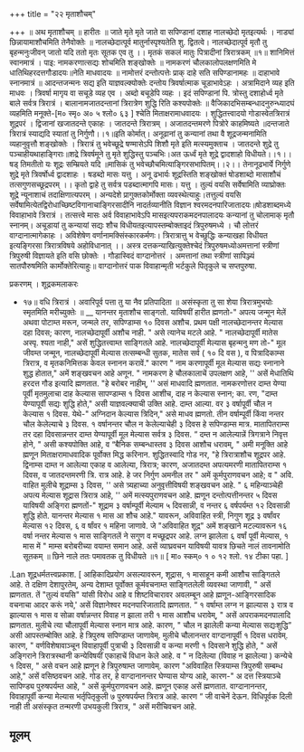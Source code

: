 +++
title = "२२ मृताशौचम्"

+++
॥ अथ मृताशौचम् ॥ 
हारीतः ॥ जाते मृते मृते जाते वा सपिण्डानां दशाह नालच्छेदो मृतइत्यर्थः । नाड्यां छिन्नायामाशौचमिति तेनैवोक्तेः ॥ नालच्छेदात्पूर्व मातुर्नास्पृश्यतेति शु. द्वितत्वे। नालच्छेदात्पूर्व मृतौ तु बृहन्मनुःजीवन् जातो यदि ततो मृतः सूतक एव तु ।। मृतकं सकलं मातुः पित्रादीनां त्रिरात्रकम् ॥१॥ शानिमित्तं स्वानमात्रं । पाइ: नामकरणात्सद्यः शोचमिति शङ्खोक्तेः ॥ नामकरणं चौलकालोपलक्षणमिति मे धातिथिहरदत्तगौडादयः॥नेति माधवादयः ॥ नामोत्तरं दन्तोत्पत्तेः प्राक् दाहे सति सपिण्डानामहः ॥ दाहाभावे स्नानमात्रं ॥ आदन्तजन्मनः सद्य इति याज्ञवल्क्योक्तेः दन्तोय त्रिवर्षात्माक चूडाभावेऽहः । अत्रामिदाने व्यह इति माधवः । त्रिवर्षा मागृय वा सचूडे व्यह एव । अब्दो बचूडेपि व्यहः । इदं सपिण्डानां पि. त्रोस्तु दशाहोर्ध्व मृते बाले सर्वत्र त्रिरात्रं । बालानामजातदन्तानां त्रिरात्रेण शुद्धि रिति कश्यपोक्तेः ॥ वैजिकादभिसम्बन्धादनुरुन्ध्यादघं व्यहमिति मनूक्ते-[म० स्मृ० अ० ५ श्लो० ६३ ] श्चेति मिताक्षरामाधवादयः । शुद्धितत्त्वादयो गोडास्वेतत्रिरात्रं शूद्रपरं । द्विजानां खजातदन्ते एकाहः । जातदन्ते त्रिरात्रम् । अजातदन्तमरणे पित्रोरे काहमिष्यते ॥दन्तजाते त्रिरात्रं स्याद्यदि स्यातां तु निर्गुणौ।।१॥इति कोर्मात्। अनूढानां तु कन्यानां तथा वै शूद्रजन्मनामिति व्यहानुवृत्तौ शङ्खोक्तेः । त्रिरात्रं तु भवेच्छूद्रे षण्मासेऽपि शिशौ मृते इति मत्स्यमुक्ताच । जातदन्ते शुद्रे तु पञ्चाहीयथाहाङ्गिराः॥शद्रे त्रिवर्षमूने तु मृते शुद्धिस्तु पञ्चभिः।अत ऊर्ध्वं मृते शूद्रे द्वादशाहो विधीयते।।१।। षड् तिमतीतो यः शूद्रः सम्म्रियते यदि ॥मासिकं तु भवेच्छौचमित्याङ्गिरसभापितम्।।२।। तेनानूढभार्ये निर्गुणे शुद्रे मृते त्रिवर्षोर्ध्व द्वादशाहः । षडब्दो मासः यत्तु । अनू ढभार्यः शूद्रस्तिति शङ्खोक्तं षोडशाब्दो मासाशौचं तत्सगुणसच्छूद्रपरम् ।। कृतो द्वाहे तु सर्वत्र पडब्दात्मागपि मासः। यत्तु । तुल्यं वयसि सर्वेषामिति व्याघ्रोक्तः शूद्रे न्यूनाशाचं तदाक्षिणात्यपरम् । अन्यदेशे प्रागुक्तकोर्मोक्ता व्यवस्थेत्याहुः।तत्तुल्यं वयसि सर्वेषामित्येतद्विरोधाच्छिष्टविगानाचाङ्गिरसादीनि नादर्तव्यानीति विज्ञान श्वरमदनपारिजातादयः॥षोडशाब्दमध्ये विवाहाभावे त्रिरात्रं । तत्सत्त्वे मासः अर्व विवाहाभावेऽपि मासइत्यपराकमदनपालादयः कन्यानां तु चोलामाक् मृतौ स्नानम्। अचूडायां तु कन्यायां सद्यः शौच विधीयतइत्यापस्तम्बोक्ताइदं त्रिपुरुषमध्ये । चौ लोत्तरं वाग्दानात्मागेकाहः । अविशेषेण वर्णानामक्सिंस्कारकर्मणः। त्रिरात्रात्तु भ वेच्छुद्धिः कन्याखहा विधीयत इत्यङ्गिरसा त्रिरात्रविषये अहोविधानात् ।। अस्त्र दत्तकन्याखित्युक्तेश्चेदं त्रिपुरुषमध्योअमत्तानां स्त्रीणां त्रिपुरुषी विज्ञायते इति वसि छोक्तेः । गौडास्विदं वाग्दानोत्तरं । अमत्तानां तथा स्त्रीणां सापिञ्ज्यं सातपौरुषमिति कार्मोक्तेरित्याहुः॥ वाग्दानोत्तरं पाक विवाहान्मृती भर्टकुले पितृकुले च सप्तपुरुषा. 



प्रकरणम् । 
शूद्रकमलाकरः 

- १७॥ वधि त्रिरात्रं । अवारिपूर्व पत्ता तु या नैव प्रतिपादिता ॥ असंस्कृता तु सा शेया त्रिरात्रमुभयोः स्मृतमिति मरीच्युक्तेः ॥ 
__ यानन्तर मृताशौच साङ्गतो. याविषयीं हारीत ह्मणतो-" अपत्य जन्मून मेलें अथवा पोटाम्त मरून, जन्मले तर, सपिण्डाम्स १० दिवस अशौच. प्रथम पक्षी नालच्छेदानन्तर मेल्यास दहा दिवस; कारण, नालच्छेदापूर्वी अशौच नाही. " असे त्यानेच मटले आहे. " नालच्छेदापूर्वी मातेस अस्पृ. श्यता नाही," असें शुद्धितत्त्वाम्त साङ्गितले आहे. नालच्छेदापूर्वी मेल्यास बृहन्मनु मण तो-" मूल जीवम्त जन्मून, नालच्छेदापूर्वी मेल्यास तत्सम्बन्धी सुतक, मातेस सर्व ( १० दि वस ), व पित्रादिकाम्स त्रिरात्र, व मृतकनिमित्तक केवल स्नानन करावें." कारण " नाम करणापूर्वी मूल मेल्यास सद्यः स्नानाने शुद्ध होतात," अमें शङ्खवचन आहे अणून. " नामकरण हे चौलकालाचें उपलक्षण आहे, '' असें मेधातिथि हरदत्त गौड इत्यादि ह्मणतात. "हे बरोबर नाहीम्, '' असं माधवादि ह्मणतात. नामकरणोत्तर दाम्त येण्या पूर्वी मृतमुलाचा दाह केल्यास सापण्डाम्स १ दिवस आशीच, दाह न केल्यास स्नान; का. रण, "दाम्त येण्यापूर्वी सद्यः शुद्धि होते," असी याज्ञवल्क्याची उक्ति आहे. दाम्त आल्या. वर ३ वर्षापूर्वी चौल न केल्यास १ दिवस. येथे-" अग्निदान केल्यास त्रिदिन," असे माधव ह्मणतो. तीन वर्षाम्पूर्वी किंवा नन्तर चौल केलेल्याचे ३ दिवस. १ वर्षानन्तर चौल न केलेल्याचेही ३ दिवस हे सपिण्डाम्स मात्र. मातापितराम्स तर दहा दिवसान्नन्तर दाम्त येण्यापूर्वी मूल मेल्यास सर्वत्र ३ दिवस. “ दम्त न आलेल्यान्नें त्रिगत्राने निवृत्त होने, " असी कश्यपोक्ति आहे, व “बैनिक सम्बन्धास्तव ३ दिवस आशौच धरावम्, " अमी मनूक्ति आहे ह्मणून मिताक्षरामाधवादिक पूर्वोक्त मिद्ध करिनान. शुद्धितस्वादि गोड नर, "हे त्रिरात्राशौच शूद्रपर आहे. द्विनाम्स दाम्त न आलेल्या एकाह व आलेल्या, त्रिरात्र; कारण, अजातदम्त अपत्यमरणी मातापितराम्स १ दिवस, व जातदन्तमरणी त्रि. रात्र आहे. हे जर निर्गुण अमनील तर " अमें कूर्मपुराणवचन आहे; व " अवि. वाहित मुलीचे शूद्राम्स ३ दिवस, '' असे त्र्यहाच्या अनुवृत्तीविषयी शङ्खवचन आहे. " ६ महिन्याञ्चेही अपत्य मेल्यास शूद्रास त्रिरात्र आहे, '' अमें मत्स्यपुराणवचन आहे. ह्मणून दन्तोत्पत्तीनन्तर ५ दिवस याविषयी अङ्गिरा ह्मणतों-" शूद्राम ३ वर्षाम्पूर्वी मेल्याम ५ दिवसान्नी, व नन्तर ६ वर्षपर्यम्त १२ दिवसान्नी शुद्धि होते. यानन्तर मेल्यास १ मास आ शौच आहे." यावरून, अविवाहित स्त्री, निगुण शूद्र ३ वर्षांवर मेल्यास १२ दिवस, ६ व र्षांवर १ महिना जाणावे. जे "अविवाहित शूद्र" अमें शङ्खाने मटल्यावरून १६ वर्षा नन्तर मेल्यास १ मास साङ्गितलें ने सगुण व मच्छूद्रपर आहे. लग्न झालेला ६ वर्षां पूर्वी मेल्यास, १ मास में " माम्स बरोबरीच्या वयाम्त समान आहे. असें व्याघ्रवचन 
याविषयी यावत्र छिचते नालं तावनामोति सूतकम् ॥ छिने नाले ततः पमावतक तु विधीयते ॥१॥ [ मा० स्कम्० १ ० १२ श्लो. १४ टीका पहा. ] 


.Lan 
शूद्रधर्मतत्त्वप्रकाश. [ आहिकादिप्रयोग असल्यावरून, शूद्रास, १ मासाहून कमी आशौच साङ्गितले आहे. ते दक्षिण देशापुरतेम्, अन्य देशाम्त पूर्वोक्त कूर्मवचनाम्त साङ्गितलेली व्यवस्था जाणावी, " असें ह्मणतात. तें "तुल्यं वयसि" यांसी विरोध आहे व शिष्टविचारावर अवलम्बून आहे ह्मणून-आङ्गिरसादिक वचनाचा आदर करूं नये,' असें विज्ञानेश्वर मदनपारिजातादि ह्मणतात. “ १ वर्षाम्त लग्न न झाल्यास ३ रात्र व झाल्यास १ मास व सोळा वर्षान्नन्तर विवाह न झाला तरी १ मास आशौच धरावेम्, " असें अपराकमदनपालादि ह्मणतात. मुलीचे त्या चौलापूर्वी मेल्यास स्नान मात्र आहे. कारण, " चौल न झालेली कन्या मेल्यास सद्यःशुद्धि” असी आपस्तम्बोक्ति आहे. हे त्रिपुरुष सपिण्डाम्त जाणावेम्. मुलीचे चौलानन्तर वाग्दानापूर्वी १ दिवस धरावेम्. कारण, " वर्णविशेषावाञ्चून विवाहापूर्वी पुत्राची ३ दिवसान्नी व कन्या मरणी १ दिवसाने शुद्धि होते, " असें अङ्गिराने त्रिरात्रस्थानी कन्येविषयीं एकाहाचें विधान केले आहे. व " न दिलेल्या (विवाह न झालेल्या ) कन्येचे १ दिवस, " असे वचन आहे ह्मणून हे त्रिपुरुषाम्त जाणावेम्. कारण "अविवाहित स्त्रियाम्स त्रिपुरुषी सम्बम्ध आहे," असें वसिष्ठवचन आहे. गोड तर, हे वाग्दानानन्तर घेण्यास योग्य आहे, कारण-" अ दत्त स्त्रियाञ्चे सापिण्ड्य पुरुषपर्यम्त आहे, " असें कूर्मपुराणवचन आहे. ह्मणून एकाह असें ह्मणतात. वाग्दानानन्तर, विवाहापूर्वी कन्या मेल्यास भर्तृपितृकुली ७ पुरुषपर्यम्त त्रिरात्र आहे. कारण “ जी वाचेनें देऊन. विधिपूर्वक दिली नाही ती असंस्कृत तन्मरणी 
उभयकुली त्रिरात्र, " असें मरीचिवचन आहे. 

## मूलम्